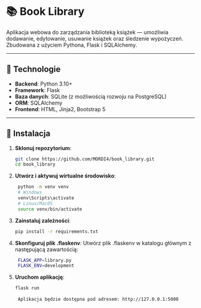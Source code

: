 # 📚 Book Library

Aplikacja webowa do zarządzania biblioteką książek — umożliwia dodawanie, edytowanie, usuwanie książek oraz śledzenie wypożyczeń. Zbudowana z użyciem Pythona, Flask i SQLAlchemy.

---

## 🧪 Technologie

- **Backend**: Python 3.10+
- **Framework**: Flask
- **Baza danych**: SQLite (z możliwością rozwoju na PostgreSQL)
- **ORM**: SQLAlchemy
- **Frontend**: HTML, Jinja2, Bootstrap 5

---

## 🚀 Instalacja

1. **Sklonuj repozytorium**:

   ```bash
   git clone https://github.com/MORDI4/book_library.git
   cd book_library

2. **Utwórz i aktywuj wirtualne środowisko**:

   ```bash
    python -m venv venv
    # Windows
    venv\Scripts\activate
    # Linux/MacOS
    source venv/bin/activate


3. **Zainstaluj zależności**:

   ```bash
   pip install -r requirements.txt


4. **Skonfiguruj plik .flaskenv**:
    Utwórz plik .flaskenv w katalogu głównym z następującą zawartością:

   ```bash
    FLASK_APP=library.py
    FLASK_ENV=development


5. **Uruchom aplikację**:

   ```bash
   flask run
    
    Aplikacja będzie dostępna pod adresem: http://127.0.0.1:5000
